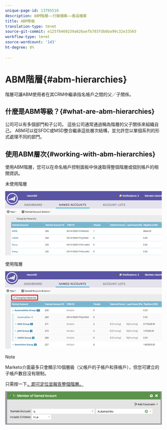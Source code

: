 ```yaml
---
unique-page-id: 13795510
description: ABM階層——行銷檔案——產品檔案
title: ABM等級
translation-type: tm+mt
source-git-commit: e125f8469239a026aefb703fdb6ba99c32e33565
workflow-type: tm+mt
source-wordcount: '143'
ht-degree: 0%

---
```



# ABM階層{#abm-hierarchies}

階層可讓ABM使用者在其CRM中繼承指名帳戶之間的父／子關係。

## 什麼是ABM等級？{#what-are-abm-hierarchies}

公司可以有多個部門和子公司。 這些公司通常通過稱為階層的父子關係來組織自己。 ABM可以從SFDC或MSD整合繼承這些層次結構，並允許您以單個系列的形式處理不同的部門。

## 使用ABM層次{#working-with-abm-hierarchies}

使用ABM階層，您可以在命名帳戶控制面板中快速取得整個階層或個別帳戶的相關資訊。

未使用階層

![](assets/before.png)

使用階層

![](assets/after.png)

>[!NOTE]
>
>Marketo介面最多只會顯示10個層級（父帳戶的子帳戶和孫帳戶），但您可建立的子帳戶數目沒有限制。

只需按一下[，即可定位並報告整個階層。](/help/marketo/product-docs/account-based-marketing/engage/account-filters.md#member-of-named-account)

![](assets/member.png)
